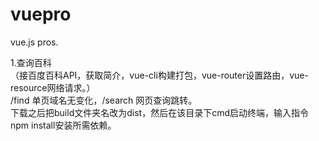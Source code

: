 # vuepro
vue.js pros.

1.查询百科<br/>
（接百度百科API，获取简介，vue-cli构建打包，vue-router设置路由，vue-resource网络请求。）<br/>
/find 单页域名无变化，/search 网页查询跳转。<br/>
下载之后把build文件夹名改为dist，然后在该目录下cmd启动终端，输入指令npm install安装所需依赖。<br/>
